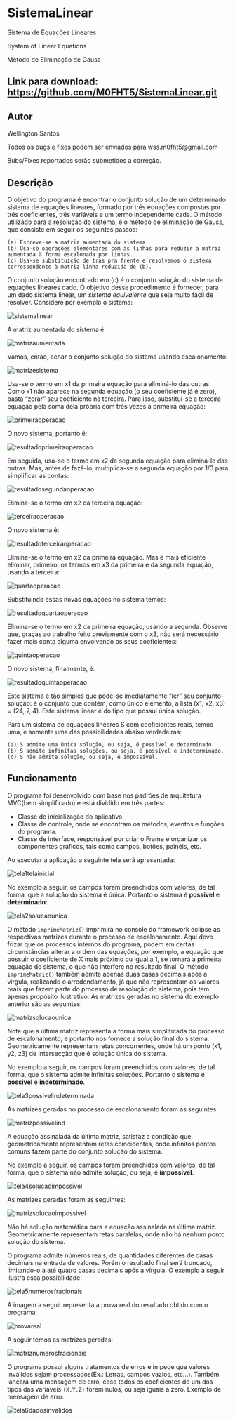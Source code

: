 # SistemaLinear
Sistema de Equações Lineares

System of Linear Equations

Método de Eliminação de Gauss

Link para download: 
https://github.com/M0FHT5/SistemaLinear.git
---
## Autor
Wellington Santos

Todos os bugs e fixes podem ser enviados para wss.m0fht5@gmail.com

Bubs/Fixes reportados serão submetidos a correção.

## Descrição
O objetivo do programa é encontrar o conjunto solução de um determinado sistema de equações lineares, formado por três equações compostas por três coeficientes, três variáveis e um termo independente cada. O método utilizado para a resolução do sistema, é o método de eliminação de Gauss, que consiste em seguir os seguintes passos:
```
(a) Escreve-se a matriz aumentada do sistema.
(b) Usa-se operações elementares com as linhas para reduzir a matriz aumentada à forma escalonada por linhas.
(c) Usa-se substituição de trás pra frente e resolvemos o sistema correspondente à matriz linha-reduzida de (b).
```   
O conjunto solução encontrado em (c) é o conjunto solução do sistema de equações lineares dado.
O objetivo desse procedimento é fornecer, para um dado sistema linear, um *sistema equivalente* que seja muito fácil de resolver. Considere por exemplo o sistema:

![sistemalinear](https://user-images.githubusercontent.com/34487807/33915097-9fa63e5c-df88-11e7-86be-42c6fefd8ba7.png)

A matriz aumentada do sistema é:

![matrizaumentada](https://user-images.githubusercontent.com/34487807/33916746-786b69bc-df91-11e7-8683-c6d8292fd629.png)

Vamos, então, achar o conjunto solução do sistema usando escalonamento:

![matrizesistema](https://user-images.githubusercontent.com/34487807/33916770-b2a80c7a-df91-11e7-9af5-a3488c916abf.png)

Usa-se o termo em x1 da primeira equação para eliminá-lo das outras. Como x1 não aparece na segunda equação (o seu coeficiente já é zero), basta “zerar” seu coeficiente na terceira. Para isso, substitui-se a terceira equação pela soma dela própria com três vezes a primeira equação:

![primeiraoperacao](https://user-images.githubusercontent.com/34487807/33916787-c7b92fb8-df91-11e7-8fdb-57b9b9ec8cb2.png)

O novo sistema, portanto é:

![resultadoprimeiraoperacao](https://user-images.githubusercontent.com/34487807/33916798-e1128bf8-df91-11e7-9854-8b1235465fb5.png)

Em seguida, usa-se o termo em x2 da segunda equação para eliminá-lo das outras. Mas, antes de fazê-lo, multiplica-se a segunda equação por 1/3 para simplificar as contas:

![resultadosegundaoperacao](https://user-images.githubusercontent.com/34487807/33916850-2ea6e544-df92-11e7-800a-56587a36034e.png)

Elimina-se o termo em x2 da terceira equação:

![terceiraoperacao](https://user-images.githubusercontent.com/34487807/33916875-492fd8e4-df92-11e7-8db6-1c5a19ea41a7.png)

O novo sistema é:

![resultadoterceiraoperacao](https://user-images.githubusercontent.com/34487807/33916889-5781f03a-df92-11e7-9277-b1c7c0f9104a.png)

Elimina-se o termo em x2 da primeira equação. Mas é mais eficiente eliminar, primeiro, os termos em x3 da primeira e da segunda equação, usando a terceira:

![quartaoperacao](https://user-images.githubusercontent.com/34487807/33916896-5f3bf37a-df92-11e7-96f0-53bc3b9272ba.png)

Substituindo essas novas equações no sistema temos:

![resultadoquartaoperacao](https://user-images.githubusercontent.com/34487807/33916959-b64b9490-df92-11e7-9ab8-021376fda25c.png)

Elimina-se o termo em x2 da primeira equação, usando a segunda. Observe que, graças ao trabalho feito previamente com o x3, não será necessário fazer mais conta alguma envolvendo os seus coeficientes:

![quintaoperacao](https://user-images.githubusercontent.com/34487807/33916980-cd2f749c-df92-11e7-9ba7-c7930f3cec39.png)

O novo sistema, finalmente, é:

![resultadoquintaoperacao](https://user-images.githubusercontent.com/34487807/33916987-d873efc2-df92-11e7-9aee-fd67a68ececd.png)

Este sistema é tão simples que pode-se imediatamente “ler” seu conjunto-solução: é o conjunto que contém, como único elemento, a lista (x1, x2, x3) = (24, 7, 4). Este sistema linear é do tipo que possui única solução.

Para um sistema de equações lineares S com coeficientes reais, temos uma, e somente uma das possibilidades abaixo verdadeiras:
```
(a) S admite uma única solução, ou seja, é possível e determinado.
(b) S admite infinítas soluções, ou seja, é possível e indeterminado.
(c) S não admite solução, ou seja, é impossível.
```
## Funcionamento

O programa foi desenvolvido com base nos padrões de arquitetura MVC(bem simplificado) e está dividido em três partes:
   - Classe de inicialização do aplicativo.
   - Classe de controle, onde se encontram os métodos, eventos e funções do programa.
   - Classe de interface, responsável por criar o Frame e organizar os componentes gráficos, tais como campos, botões, painéis, etc.

Ao executar a aplicação a seguinte tela será apresentada:

![tela1telainicial](https://user-images.githubusercontent.com/34487807/33921054-926e3148-dfa8-11e7-9e5a-dbde07f364a1.png)

No exemplo a seguir, os campos foram preenchidos com valores, de tal forma, que a solução do sistema é única. Portanto o sistema é **possível** e **determinado**:

![tela2solucaounica](https://user-images.githubusercontent.com/34487807/33921056-9294c574-dfa8-11e7-8806-7b3989f99de9.png)

O método `imprimeMatriz()` imprimirá no console do framework eclipse as respectivas matrizes durante o processo de escalonamento. Aqui devo frizar que os processos internos do programa, podem em certas circunstâncias alterar a ordem das equações, por exemplo, a equação que possuir o coeficiente de X mais próximo ou igual a 1, se tornará a primeira equação do sistema, o que não interfere no resultado final. O método `imprimeMatriz()` também admite apenas duas casas decimais após a vírgula, realizando o arredondamento, já que não representam os valores reais que fazem parte do processo de resolução do sistema, pois tem apenas propósito ilustrativo. As matrizes geradas no sistema do exemplo anterior são as seguintes:

![matrizsolucaounica](https://user-images.githubusercontent.com/34487807/33921052-9220672e-dfa8-11e7-84e1-ad811e21c9f3.png)

Note que a última matriz representa a forma mais simplificada do processo de escalonamento, e portanto nos fornece a solução final do sistema. Geometricamente representam retas concorrentes, onde há um ponto (x1, y2, z3) de intersecção que é solução única do sistema.

No exemplo a seguir, os campos foram preenchidos com valores, de tal forma, que o sistema admite infinitas soluções. Portanto o sistema é **possivel** e **indeterminado**.

![tela3possivelindeterminada](https://user-images.githubusercontent.com/34487807/33921057-92bac2d8-dfa8-11e7-9a0a-0b5eb77b31d3.png)

As matrizes geradas no processo de escalonamento foram as seguintes:

![matrizpossivelind](https://user-images.githubusercontent.com/34487807/33921062-93a85b10-dfa8-11e7-842d-7238bb440c33.png)

A equação assinalada da última matriz, satisfaz a condição que, geometricamente representam retas coincidentes, onde infinitos pontos comuns fazem parte do conjunto solução do sistema.

No exemplo a seguir, os campos foram preenchidos com valores, de tal forma, que o sistema não admite solução, ou seja, é **impossível**.

![tela4solucaoimpossivel](https://user-images.githubusercontent.com/34487807/33921058-92fe20fa-dfa8-11e7-974a-ac705b6c0a1a.png)

As matrizes geradas foram as seguintes:

![matrizsolucaoimpossivel](https://user-images.githubusercontent.com/34487807/33921051-91f7c58a-dfa8-11e7-99a1-db3c221fd41a.png)

Não há solução matemática para a equação assinalada na última matriz. Geometricamente representam retas paralelas, onde não há nenhum ponto solução do sistema.

O programa admite números reais, de quantidades diferentes de casas decimais na entrada de valores. Porém o resultado final será truncado, limitando-o a até quatro casas decimais após a vírgula. O exemplo a seguir ilustra essa possibilidade:

![tela5numerosfracionais](https://user-images.githubusercontent.com/34487807/33921059-932a2b1e-dfa8-11e7-8326-7ae91b19c8fa.png)

A imagem a seguir representa a prova real do resultado obtido com o programa:

![provareal](https://user-images.githubusercontent.com/34487807/33921053-9246e8fe-dfa8-11e7-95d5-d387a70bac23.png)

A seguir temos as matrizes geradas:

![matriznumerosfracionais](https://user-images.githubusercontent.com/34487807/33921061-93801d4e-dfa8-11e7-87dd-6b72326ffef2.png)

O programa possui alguns tratamentos de erros e impede que valores inválidos sejam processados(Ex.: Letras, campos vazios, etc...). Também lançará uma mensagem de erro, caso todos os coeficientes de um dos tipos das variáveis `(X,Y,Z)` forem nulos, ou seja iguais a zero. Exemplo de mensagem de erro:

![tela6dadosinvalidos](https://user-images.githubusercontent.com/34487807/33921060-9358d8a6-dfa8-11e7-90f4-6400ae5619bb.png)
